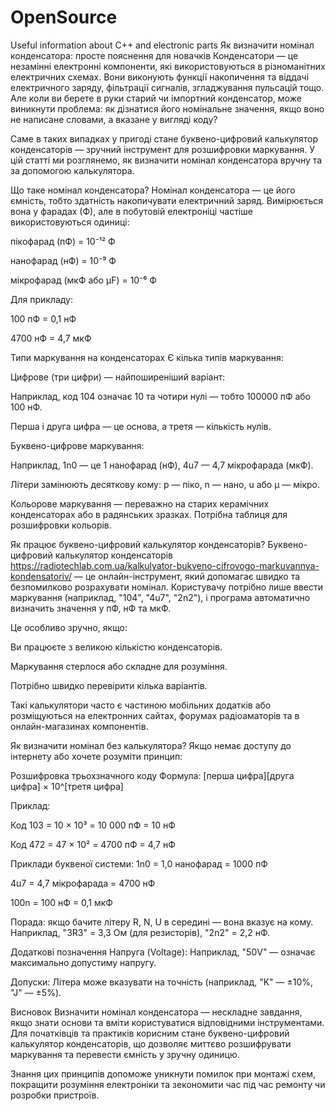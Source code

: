 # OpenSource
Useful information about C++ and electronic parts
Як визначити номінал конденсатора: просте пояснення для новачків
Конденсатори — це незамінні електронні компоненти, які використовуються в різноманітних електричних схемах. Вони виконують функції накопичення та віддачі електричного заряду, фільтрації сигналів, згладжування пульсацій тощо. Але коли ви берете в руки старий чи імпортний конденсатор, може виникнути проблема: як дізнатися його номінальне значення, якщо воно не написане словами, а вказане у вигляді коду?

Саме в таких випадках у пригоді стане буквено-цифровий калькулятор конденсаторів — зручний інструмент для розшифровки маркування. У цій статті ми розглянемо, як визначити номінал конденсатора вручну та за допомогою калькулятора.

Що таке номінал конденсатора?
Номінал конденсатора — це його ємність, тобто здатність накопичувати електричний заряд. Вимірюється вона у фарадах (Ф), але в побутовій електроніці частіше використовуються одиниці:

пікофарад (пФ) = 10⁻¹² Ф

нанофарад (нФ) = 10⁻⁹ Ф

мікрофарад (мкФ або µF) = 10⁻⁶ Ф

Для прикладу:

100 пФ = 0,1 нФ

4700 нФ = 4,7 мкФ

Типи маркування на конденсаторах
Є кілька типів маркування:

Цифрове (три цифри) — найпоширеніший варіант:

Наприклад, код 104 означає 10 та чотири нулі — тобто 100000 пФ або 100 нФ.

Перша і друга цифра — це основа, а третя — кількість нулів.

Буквено-цифрове маркування:

Наприклад, 1n0 — це 1 нанофарад (нФ), 4u7 — 4,7 мікрофарада (мкФ).

Літери замінюють десяткову кому: p — піко, n — нано, u або µ — мікро.

Кольорове маркування — переважно на старих керамічних конденсаторах або в радянських зразках. Потрібна таблиця для розшифровки кольорів.

Як працює буквено-цифровий калькулятор конденсаторів?
Буквено-цифровий калькулятор конденсаторів https://radiotechlab.com.ua/kalkulyator-bukveno-cifrovogo-markuvannya-kondensatoriv/ — це онлайн-інструмент, який допомагає швидко та безпомилково розрахувати номінал. Користувачу потрібно лише ввести маркування (наприклад, "104", "4u7", "2n2"), і програма автоматично визначить значення у пФ, нФ та мкФ.

Це особливо зручно, якщо:

Ви працюєте з великою кількістю конденсаторів.

Маркування стерлося або складне для розуміння.

Потрібно швидко перевірити кілька варіантів.

Такі калькулятори часто є частиною мобільних додатків або розміщуються на електронних сайтах, форумах радіоаматорів та в онлайн-магазинах компонентів.

Як визначити номінал без калькулятора?
Якщо немає доступу до інтернету або хочете розуміти принцип:

Розшифровка трьохзначного коду
Формула:
[перша цифра][друга цифра] × 10^[третя цифра]

Приклад:

Код 103 = 10 × 10³ = 10 000 пФ = 10 нФ

Код 472 = 47 × 10² = 4700 пФ = 4,7 нФ

Приклади буквеної системи:
1n0 = 1,0 нанофарад = 1000 пФ

4u7 = 4,7 мікрофарада = 4700 нФ

100n = 100 нФ = 0,1 мкФ

Порада: якщо бачите літеру R, N, U в середині — вона вказує на кому. Наприклад, "3R3" = 3,3 Ом (для резисторів), "2n2" = 2,2 нФ.

Додаткові позначення
Напруга (Voltage): Наприклад, "50V" — означає максимально допустиму напругу.

Допуски: Літера може вказувати на точність (наприклад, "K" — ±10%, "J" — ±5%).

Висновок
Визначити номінал конденсатора — нескладне завдання, якщо знати основи та вміти користуватися відповідними інструментами. Для початківців та практиків корисним стане буквено-цифровий калькулятор конденсаторів, що дозволяє миттєво розшифрувати маркування та перевести ємність у зручну одиницю.

Знання цих принципів допоможе уникнути помилок при монтажі схем, покращити розуміння електроніки та зекономити час під час ремонту чи розробки пристроїв.
